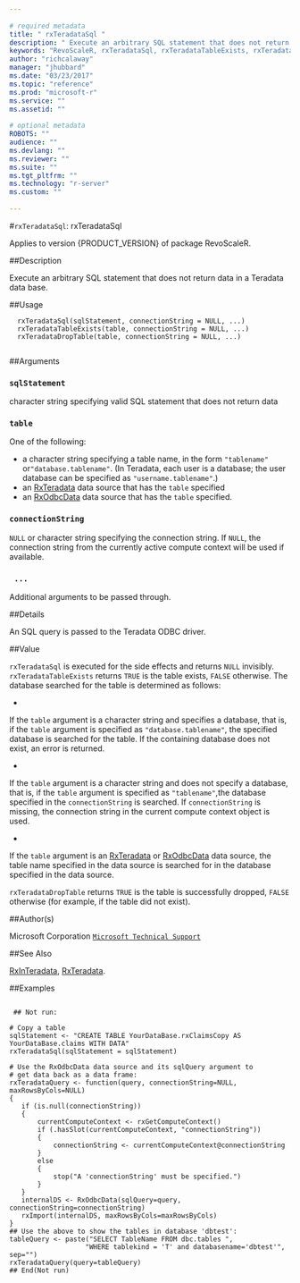 ```yaml
--- 
 
# required metadata 
title: " rxTeradataSql " 
description: " Execute an arbitrary SQL statement that does not return data in a Teradata data base. " 
keywords: "RevoScaleR, rxTeradataSql, rxTeradataTableExists, rxTeradataDropTable, file" 
author: "richcalaway" 
manager: "jhubbard" 
ms.date: "03/23/2017" 
ms.topic: "reference" 
ms.prod: "microsoft-r" 
ms.service: "" 
ms.assetid: "" 
 
# optional metadata 
ROBOTS: "" 
audience: "" 
ms.devlang: "" 
ms.reviewer: "" 
ms.suite: "" 
ms.tgt_pltfrm: "" 
ms.technology: "r-server" 
ms.custom: "" 
 
--- 
```

 
 
 
 
 #`rxTeradataSql`:  rxTeradataSql 

 Applies to version {PRODUCT_VERSION} of package RevoScaleR.
 
 ##Description
 
Execute an arbitrary SQL statement that does not return data in a Teradata data base.
 
 
 ##Usage

```   
  rxTeradataSql(sqlStatement, connectionString = NULL, ...)
  rxTeradataTableExists(table, connectionString = NULL, ...)
  rxTeradataDropTable(table, connectionString = NULL, ...)
 
```
 
 
 ##Arguments

   
    
 ### `sqlStatement`
  character string specifying valid SQL statement that does not return data  
  
    
 ### `table`
  One of the following:  
*   a character string specifying a table name, in the form `"tablename"` or`"database.tablename"`. (In Teradata, each user is a database; the user database can be specified as `"username.tablename"`.) 
*   an [RxTeradata](RxTeradata.md) data source that has the `table` specified 
*   an [RxOdbcData](RxOdbcData.md) data source that has the `table` specified. 
  
  
  
    
 ### `connectionString`
 `NULL` or character string specifying the connection string.  If `NULL`, the connection string from the currently  active compute context will be used if available.  
  
  
    
 ### ` ...`
  Additional arguments to be passed through.   
  
  
 
 
 ##Details
 
An SQL query is passed to the Teradata ODBC driver.
 
 
 ##Value
 
`rxTeradataSql` is executed for the side effects and returns `NULL`
invisibly.
`rxTeradataTableExists` returns `TRUE` is the table exists, `FALSE` otherwise. The database searched for the table is determined as follows:


* 
 If the `table` argument is a character string and specifies a database, that is, if the `table` argument is specified as
`"database.tablename"`, the specified database is searched for the table. If the containing database does not exist, an error is returned.

* 
 If the `table` argument is a character string and does not specify a database, that is, if the `table` argument is specified as
`"tablename"`,the database specified in the `connectionString` is searched. If `connectionString` is missing, the connection string in the current compute context object is used. 

* 
 If the `table` argument is an [RxTeradata](RxTeradata.md) or [RxOdbcData](RxOdbcData.md) data source, the table name specified in the data source is searched for in the database specified in the data source.



`rxTeradataDropTable` returns `TRUE` is the table is successfully dropped, 
`FALSE` otherwise (for example, if the table did not exist).
 
 
 ##Author(s)
 
Microsoft Corporation [`Microsoft Technical Support`](https://go.microsoft.com/fwlink/?LinkID=698556&clcid=0x409)

 
 
 
 
 ##See Also
 
[RxInTeradata](RxInTeradata.md),
[RxTeradata](RxTeradata.md).
   
 ##Examples

 ```
   
  ## Not run:
 
# Copy a table
sqlStatement <- "CREATE TABLE YourDataBase.rxClaimsCopy AS YourDataBase.claims WITH DATA"
rxTeradataSql(sqlStatement = sqlStatement)

# Use the RxOdbcData data source and its sqlQuery argument to 
# get data back as a data frame:
rxTeradataQuery <- function(query, connectionString=NULL, maxRowsByCols=NULL)
{
	if (is.null(connectionString))
	{
		currentComputeContext <- rxGetComputeContext()
		if (.hasSlot(currentComputeContext, "connectionString"))
		{
			connectionString <- currentComputeContext@connectionString
		}
		else
		{
			stop("A 'connectionString' must be specified.")
		}
	}	
	internalDS <- RxOdbcData(sqlQuery=query, connectionString=connectionString)
	rxImport(internalDS, maxRowsByCols=maxRowsByCols)	
}
## Use the above to show the tables in database 'dbtest':
tableQuery <- paste("SELECT TableName FROM dbc.tables ",
                    "WHERE tablekind = 'T' and databasename='dbtest'", sep="")
rxTeradataQuery(query=tableQuery)
 ## End(Not run) 
  
 
```
 
 
 
 

